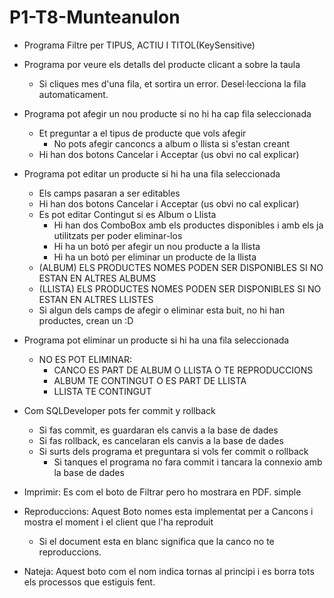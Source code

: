 # P1-T8-MunteanuIon

+ Programa Filtre per TIPUS, ACTIU I TITOL(KeySensitive)
+ Programa por veure els detalls del producte clicant a sobre la taula
  - Si cliques mes d'una fila, et sortira un error. Desel·lecciona la fila automaticament.

+ Programa pot afegir un nou producte si no hi ha cap fila seleccionada
  + Et preguntar a el tipus de producte que vols afegir
    - No pots afegir canconcs a album o llista si s'estan creant
  + Hi han dos botons Cancelar i Acceptar (us obvi no cal explicar)

+ Programa pot editar un producte si hi ha una fila seleccionada
  + Els camps pasaran a ser editables
  + Hi han dos botons Cancelar i Acceptar (us obvi no cal explicar)
  + Es pot editar Contingut si es Album o Llista
    + Hi han dos ComboBox amb els productes disponibles i amb els ja utilitzats per poder eliminar-los
    + Hi ha un botó per afegir un nou producte a la llista
    + Hi ha un botó per eliminar un producte de la llista
  - (ALBUM) ELS PRODUCTES NOMES PODEN SER DISPONIBLES SI NO ESTAN EN ALTRES ALBUMS
  - (LLISTA) ELS PRODUCTES NOMES PODEN SER DISPONIBLES SI NO ESTAN EN ALTRES LLISTES
  - Si algun dels camps de afegir o eliminar esta buit, no hi han productes, crean un :D

+ Programa pot eliminar un producte si hi ha una fila seleccionada
  + NO ES POT ELIMINAR: 
    - CANCO ES PART DE ALBUM O LLISTA O TE REPRODUCCIONS
    - ALBUM TE CONTINGUT O ES PART DE LLISTA
    - LLISTA TE CONTINGUT

+ Com SQLDeveloper pots fer commit y rollback
  + Si fas commit, es guardaran els canvis a la base de dades
  + Si fas rollback, es cancelaran els canvis a la base de dades
  + Si surts dels programa et preguntara si vols fer commit o rollback
    - Si tanques el programa no fara commit i tancara la connexio amb la base de dades
    
+ Imprimir: Es com el boto de Filtrar pero ho mostrara en PDF. simple
+ Reproduccions: Aquest Boto nomes esta implementat per a Cancons i mostra el moment i el client que l'ha reproduit
  - Si el document esta en blanc significa que la canco no te reproduccions.
  
+ Nateja: Aquest boto com el nom indica tornas al principi i es borra tots els processos que estiguis fent.
